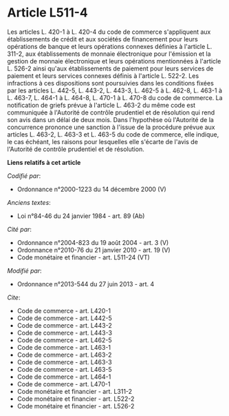 # Article L511-4

Les articles L. 420-1 à L. 420-4 du code de commerce s'appliquent aux établissements de crédit et aux sociétés de financement
pour leurs opérations de banque et leurs opérations connexes définies à l'article L. 311-2, aux établissements de monnaie
électronique pour l'émission et la gestion de monnaie électronique et leurs opérations mentionnées à l'article L. 526-2 ainsi
qu'aux établissements de paiement pour leurs services de paiement et leurs services connexes définis à l'article L. 522-2.
Les infractions à ces dispositions sont poursuivies dans les conditions fixées par les articles L. 442-5, L. 443-2, L. 443-3,
L. 462-5 à L. 462-8, L. 463-1 à L. 463-7, L. 464-1 à L. 464-8, L. 470-1 à L. 470-8 du code de commerce. La notification de
griefs prévue à l'article L. 463-2 du même code est communiquée à l'Autorité de contrôle prudentiel et de résolution qui rend
son avis dans un délai de deux mois. Dans l'hypothèse où l'Autorité de la concurrence prononce une sanction à l'issue de la
procédure prévue aux articles L. 463-2, L. 463-3 et L. 463-5 du code de commerce, elle indique, le cas échéant, les raisons
pour lesquelles elle s'écarte de l'avis de l'Autorité de contrôle prudentiel et de résolution.

**Liens relatifs à cet article**

_Codifié par_:

  - Ordonnance n°2000-1223 du 14 décembre 2000 (V)

_Anciens textes_:

  - Loi n°84-46 du 24 janvier 1984 - art. 89 (Ab)

_Cité par_:

  - Ordonnance n°2004-823 du 19 août 2004 - art. 3 (V)
  - Ordonnance n°2010-76 du 21 janvier 2010 - art. 19 (V)
  - Code monétaire et financier - art. L511-24 (VT)

_Modifié par_:

  - Ordonnance n°2013-544 du 27 juin 2013 - art. 4

_Cite_:

  - Code de commerce - art. L420-1
  - Code de commerce - art. L442-5
  - Code de commerce - art. L443-2
  - Code de commerce - art. L443-3
  - Code de commerce - art. L462-5
  - Code de commerce - art. L463-1
  - Code de commerce - art. L463-2
  - Code de commerce - art. L463-3
  - Code de commerce - art. L463-5
  - Code de commerce - art. L464-1
  - Code de commerce - art. L470-1
  - Code monétaire et financier - art. L311-2
  - Code monétaire et financier - art. L522-2
  - Code monétaire et financier - art. L526-2
